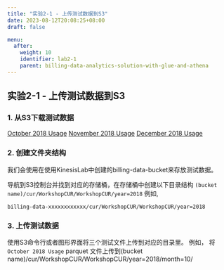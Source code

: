```yaml
---
title: "实验2-1 - 上传测试数据到S3"
date: 2023-08-12T20:08:25+08:00
draft: false

menu:
  after:
    weight: 10
    identifier: lab2-1
    parent: billing-data-analytics-solution-with-glue-and-athena
---
```


## 实验2-1 - 上传测试数据到S3

### 1. 从S3下载测试数据
[October 2018 Usage](https://big-data-training-cfn-templates.s3.amazonaws.com/Oct2018-WorkshopCUR-00001.snappy.parquet)
[November 2018 Usage](https://big-data-training-cfn-templates.s3.amazonaws.com/Nov2018-WorkshopCUR-00001.snappy.parquet)
[December 2018 Usage](https://big-data-training-cfn-templates.s3.amazonaws.com/Dec2018-WorkshopCUR-00001.snappy.parquet)

### 2. 创建文件夹结构
我们会使用在使用KinesisLab中创建的billing-data-bucket来存放测试数据。

导航到S3控制台并找到对应的存储桶，在存储桶中创建以下目录结构
`(bucket name)/cur/WorkshopCUR/WorkshopCUR/year=2018`
例如,

```
billing-data-xxxxxxxxxxxx/cur/WorkshopCUR/WorkshopCUR/year=2018
```
### 3. 上传测试数据

使用S3命令行或者图形界面将三个测试文件上传到对应的目录里。
例如，
将`October 2018 Usage` parquet 文件上传到(bucket name)/cur/WorkshopCUR/WorkshopCUR/year=2018/month=10/

